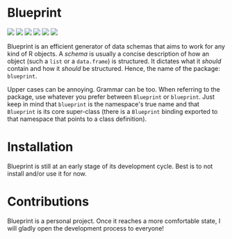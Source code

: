 # Blueprint

<!-- badges: start -->
![](https://img.shields.io/badge/version%20-0.0.0.9001%20(dev)-green?style=for-the-badge)
![](https://img.shields.io/badge/lifecycle-experimental-orange?style=for-the-badge)
![](https://img.shields.io/badge/R%20BUILD-passing-green?style=for-the-badge)
![](https://img.shields.io/badge/R%20CMD%20CHECK-passing-green?style=for-the-badge)
![](https://img.shields.io/badge/covr-100%25-green?style=for-the-badge)
![](https://img.shields.io/badge/tests-67%20%2F%2067%20OK-green?style=for-the-badge)
<!-- badges: end -->

Blueprint is an efficient generator of data schemas that aims to work for any
kind of R objects. A *schema* is usually a concise description of how an object
(such a `list` or a `data.frame`) is structured. It dictates what it *should*
contain and how it *should* be structured. Hence, the name of the package:
`blueprint`.

Upper cases can be annoying. Grammar can be too. When referring to the package,
use whatever you prefer between `Blueprint` or `blueprint`. Just keep in mind
that `blueprint` is the namespace's true name and that `Blueprint` is its core
super-class (there is a `Blueprint` binding exported to that namespace that
points to a class definition).

# Installation

Blueprint is still at an early stage of its development cycle. Best is to not
install and/or use it for now.

# Contributions

Blueprint is a personal project. Once it reaches a more comfortable
state, I will gladly open the development process to everyone!
